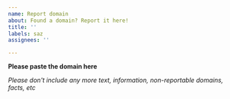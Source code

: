 ```yaml
---
name: Report domain
about: Found a domain? Report it here!
title: ''
labels: saz
assignees: ''

---
```


**Please paste the domain here**
<domain>

_Please don't include any more text, information, non-reportable domains, facts, etc_
